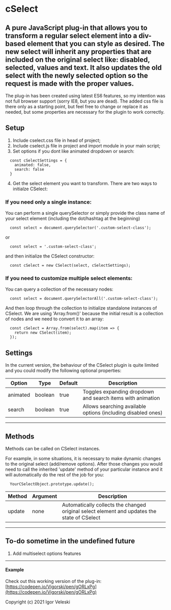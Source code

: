 # cSelect
A pure JavaScript plug-in that allows you to transform a regular select element into a div-based element that you can style as desired.
The new select will inherit any properties that are included on the original select like: disabled, selected, values and text.
It also updates the old select with the newly selected option so the request is made with the proper values.
-------
The plug-in has been created using latest ES6 features, so my intention was not full browser support (sorry IE8, but you are dead).
The added css file is there only as a starting point, but feel free to change or replace it as needed, but some properties are necessary for the plugin to work correctly.

## Setup
1. Include cselect.css file in head of project;
2. Include cselect.js file in project and import module in your main script;
3. Set options if you dont like animated dropdown or search:
```
  const cSelectSettings = {
    animated: false,
    search: false
  }
```
4. Get the select element you want to transform. There are two ways to initialze CSelect:
  ### If you need only a single instance:
  You can perform a single querySelector or simply provide the class name of your select element (including the dot/hashtag at the beginning)
```
  const select = document.querySelector('.custom-select-class');
```
  or
```
  const select = '.custom-select-class';
```
 and then initialize the CSelect constructor:
```
  const cSelect = new CSelect(select, cSelectSettings);
```
  ### If you need to customize multiple select elements:
  You can query a collection of the necessary nodes:
```
  const select = document.querySelectorAll('.custom-select-class');
```
  And then loop through the collection to initialize standalone instances of CSelect. We are using 'Array.from()' because the initial result is a collection of nodes and we need to convert it to an array:
```
  const cSelect = Array.from(select).map(item => {
    return new CSelect(item);
  });
```

## Settings
In the current version, the behaviour of the CSelect plugin is quite limited and you could modify the following optional properties:

Option | Type | Default | Description
------ | ---- | ------- | -----------
animated | boolean | true | Toggles expanding dropdown and search items with animation
search | boolean | true | Allows searching available options (including disabled ones)
------

## Methods
Methods can be called on CSelect instances.

For example, in some situations, it is necessary to make dynamic changes to the original select (add/remove options). After those changes you would need to call the inherited 'update' method of your particular instance and it will automatically do the rest of the job for you:

```
  YourCSelectObject.prototype.update();
```

Method | Argument | Description
------ | ---- | ------------------
update | none | Automatically collects the changed original select element and updates the state of CSelect
------

## To-do sometime in the undefined future
1. Add multiselect options features

------
#### Example
Check out this working version of the plug-in:
[https://codepen.io/Vigorski/pen/gORLxPg](https://codepen.io/Vigorski/pen/gORLxPg)

Copyright (c) 2021 Igor Veleski